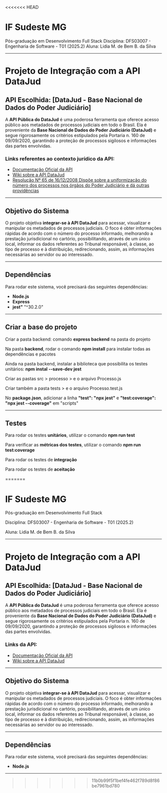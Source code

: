 <<<<<<< HEAD
# IF Sudeste MG
Pós-graduação em Desenvolvimento Full Stack
Disciplina: DFS03007 - Engenharia de Software - T01 (2025.2)
Aluna: Lidia M. de Bem B. da Silva

---

# Projeto de Integração com a API DataJud

## API Escolhida: [DataJud - Base Nacional de Dados do Poder Judiciário]

A **API Pública do DataJud** é uma poderosa ferramenta que oferece acesso público aos metadados de processos judiciais em todo o Brasil. Ela é proveniente da **Base Nacional de Dados do Poder Judiciário (DataJud)** e segue rigorosamente os critérios estipulados pela Portaria n. 160 de 09/09/2020, garantindo a proteção de processos sigilosos e informações das partes envolvidas.

### Links referentes ao contexto jurídico da API:
- [Documentação Oficial da API](https://www.cnj.jus.br/sistemas/datajud/api-publica/)
- [Wiki sobre a API DataJud](https://datajud-wiki.cnj.jus.br/api-publica/)
- [Resolução Nº 65 de 16/12/2008 Dispõe sobre a uniformização do número dos processos nos órgãos do Poder Judiciário e dá outras providências](https://atos.cnj.jus.br/atos/detalhar/atos-normativos?documento=119)

---


## Objetivo do Sistema

O projeto objetiva **integrar-se à API DataJud** para acessar, visualizar e manipular os metadados de processos judiciais. O foco é obter informações rápidas de acordo com o número do processo informado, melhorando a prestação jurisdicional no cartório, possibilitando, através de um único local, informar os dados referentes ao Tribunal responsável, à classe, ao tipo de processo e à distribuição, redirecionando, assim, as informações necessárias ao servidor ou ao interessado.

---

## Dependências

Para rodar este sistema, você precisará das seguintes dependências:

- **Node.js** 
- **Express**
- **jest"** "^30.2.0"


---

## Criar a base do projeto

Criar a pasta backend: comando **express backend** na pasta do projeto

Na pasta **backend**, rodar o comando **npm install** para instalar todas as dependências e pacotes

Ainda na pasta backend, instalar a biblioteca que possibilita os testes unitários: **npm instal --save-dev jest**

Criar as pastas src > processo > e o arquivo Processo.js

Criar também a pasta tests > e o arquivo Processo.test.js

No **package.json**, adicionar a linha  **"test": "npx jest"** e **"test:coverage": "npx jest --coverage"** em "scripts"


---

## Testes

Para rodar os testes **unitários**, utilizar o comando **npm run test**

Para verificar as **métricas dos testes**, utilizar o comando **npm run test:coverage**

Para rodar os testes de **integração**


Para rodar os testes de **aceitação**


=======
# IF Sudeste MG
Pós-graduação em Desenvolvimento Full Stack

Disciplina: DFS03007 - Engenharia de Software - T01 (2025.2)

Aluna: Lidia M. de Bem B. da Silva

---

# Projeto de Integração com a API DataJud

## API Escolhida: [DataJud - Base Nacional de Dados do Poder Judiciário]

A **API Pública do DataJud** é uma poderosa ferramenta que oferece acesso público aos metadados de processos judiciais em todo o Brasil. Ela é proveniente da **Base Nacional de Dados do Poder Judiciário (DataJud)** e segue rigorosamente os critérios estipulados pela Portaria n. 160 de 09/09/2020, garantindo a proteção de processos sigilosos e informações das partes envolvidas.

### Links da API:
- [Documentação Oficial da API](https://www.cnj.jus.br/sistemas/datajud/api-publica/)
- [Wiki sobre a API DataJud](https://datajud-wiki.cnj.jus.br/api-publica/)

---


## Objetivo do Sistema

O projeto objetiva **integrar-se à API DataJud** para acessar, visualizar e manipular os metadados de processos judiciais. O foco é obter informações rápidas de acordo com o número do processo informado, melhorando a prestação jurisdicional no cartório, possibilitando, através de um único local, informar os dados referentes ao Tribunal responsável, à classe, ao tipo de processo e à distribuição, redirecionando, assim, as informações necessárias ao servidor ou ao interessado.

---

## Dependências

Para rodar este sistema, você precisará das seguintes dependências:

- **Node.js** 

---

>>>>>>> 11b0b99f5f1bef4fe462f789d8f86be7961bd780
